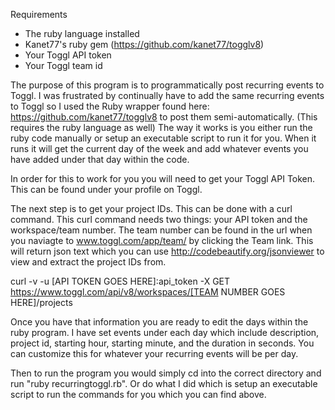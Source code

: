 Requirements
- The ruby language installed
- Kanet77's ruby gem (https://github.com/kanet77/togglv8)
- Your Toggl API token
- Your Toggl team id



The purpose of this program is to programmatically post recurring events to Toggl. I was frustrated by continually have to add the same recurring events to Toggl so I used the Ruby wrapper found here: https://github.com/kanet77/togglv8 to post them semi-automatically. (This requires the ruby language as well) 
The way it works is you either run the ruby code manually or setup an executable script to run it for you. When it runs it will get the current day of the week and add whatever events you have added under that day within the code.



In order for this to work for you you will need to get your Toggl API Token. This can be found under your profile on Toggl.

The next step is to get your project IDs. This can be done with a curl command.
This curl command needs two things: your API token and the workspace/team number. The team number can be found in the url when you naviagte to www.toggl.com/app/team/ by clicking the Team link.
This will return json text which you can use http://codebeautify.org/jsonviewer to view and extract the project IDs from. 

curl -v -u [API TOKEN GOES HERE]:api_token -X GET https://www.toggl.com/api/v8/workspaces/[TEAM NUMBER GOES HERE]/projects 



Once you have that information you are ready to edit the days within the ruby program.
I have set events under each day which include description, project id, starting hour, starting minute, and the duration in seconds. 
You can customize this for whatever your recurring events will be per day.

Then to run the program you would simply cd into the correct directory and run "ruby recurringtoggl.rb". Or do what I did which is setup an executable script to run the commands for you which you can find above. 